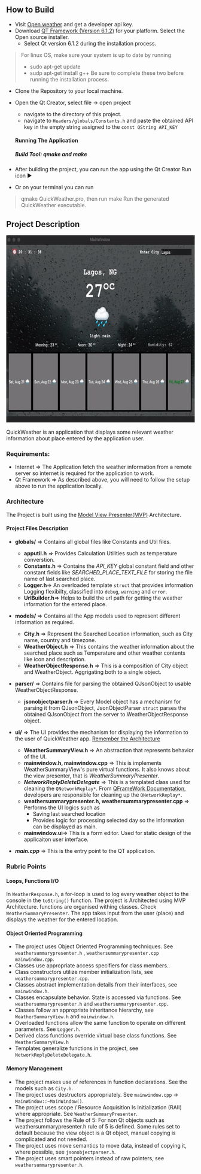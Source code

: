 
## How to Build
* Visit [Open weather](https://openweathermap.org/forecast16) and get a developer api key. 
* Download [QT Framework (Version 6.1.2)](https://www.qt.io/download) for your platform. Select the Open source installer. 
	* Select Qt version 6.1.2 during the installation process.  
> For linux OS, make sure your system is up to date by running 
> * sudo apt-get update
> * sudp apt-get install g++
Be sure to complete these two before running the installation process. 
* Clone the Repository to your local machine. 
* Open the Qt Creator, select file -> open project
	* navigate to the directory of this project.
	* navigate to `Headers/globals/Constants.h` and paste the obtained API key in the empty string assigned to the `const QString API_KEY`
	#### Running The Application
	##### Build Tool: qmake and make
	
* After building the project, you can run the app using the Qt Creator Run icon ▶️
* Or on your terminal you can run 
 > qmake QuickWeather.pro, then run
 > make
 > Run the generated QuickWeather executable. 
 
 ## Project Description
<img src="app_demo.gif" width="700" height="500" />

 QuickWeather is an application that displays some relevant weather information about place entered by the application user. 
 ### Requirements: 
 * Internet => The Application fetch the weather information from a remote server so internet is required for the application to work. 
 * Qt Framework => As described above, you will need to follow the setup above to run the application locally. 
 
 ### Architecture
 The Project is built using the [Model View Presenter(MVP)](https://en.wikipedia.org/wiki/Model%E2%80%93view%E2%80%93presenter) Architecture. 
 #### Project Files Description
 * **globals/** => Contains all global files like Constants and Util files.
	 * **apputil.h**  => Provides Calculation Utilities such as temperature converstion.
	 * **Constants.h** => Contains the _API_KEY_ global constant field and other constant fields like _SEARCHED_PLACE_TEXT_FILE_ for storing the file name of last searched place. 
	 * **Logger.h**=> An overloaded template `struct` that provides information Logging flexibilty, classified into `debug`, `warning` and `error`.
	 * **UrlBuilder.h**=> Helps to build the url path for getting the weather information for the entered place. 
	 
* **models/** => Contains all the App models used to represent different information as required. 
	* **City.h** => Represent the Searched Location information, such as City name, country and timezone. 
	* **WeatherObject.h** => This contains the weather information about the searched place such as Temperature and other weather contents like icon and description. 
	* **WeatherObjectResponse.h** => This is a composition of City object and WeatherObject. Aggrigating both to a single object. 
* **parser/** => Contains file for parsing the obtained QJsonObject to usable WeatherObjectResponse. 
	* **jsonobjectparser.h** => Every Model object has a mechanism for parsing it from QJsonObject, JsonObjectParser `struct` parses the obtained QJsonObject from the server to WeatherObjectResponse object. 
* **ui/** => The UI provides the mechanism for displaying the information to the user of QuickWeather app.
	[Remember the Architecture](https://en.wikipedia.org/wiki/Model%E2%80%93view%E2%80%93presenter) 
	* **WeatherSummaryView.h** => An abstraction that represents behavior of the UI. 
	*  **mainwindow.h, mainwindow.cpp** => This is implements WeatherSummaryView's pure virtual functions. It also knows about the view presenter, that is _WeatherSummaryPresenter_. 
	* **_NetworkReplyDeleteDelegate_** => This is a templated class used for cleaning the `QNetworkReplay*`. From [QFrameWork Documentation](https://doc.qt.io/qt-5/qnetworkreply.html), developers are responsible for cleaning up the `QNetworkReplay*`. 
	* **weathersummarypresenter.h, weathersummarypresenter.cpp** => Performs the UI logics such as
		* Saving last searched location
		* Provides logic for processing selected day so the information can be displayed as main. 
	* **mainwindow.ui**=> This is a form editor. Used for static design of the applicaiton user interface. 
* **_main.cpp_** => This is the entry point to the QT application. 

### Rubric Points
#### Loops, Functions I/O
In `WeatherResponse.h`, a for-loop is used to log every weather object to the console in the `toString()` function. 
The project is Architected using MVP Architecture. functions are organised withing classes. Check `WeatherSummaryPresenter`. 
The app takes input from the user (place) and displays the weather for the entered location. 
#### Object Oriented Programming
* The project uses Object Oriented Programming techniques. See `weathersummarypresenter.h` , `weathersummarypresenter.cpp ` `mainwindow.cpp`. 
* Classes use appropriate access specifiers for class members..
* Class constructors utilize member initialization lists, see `weathersummarypresenter.cpp`. 
* Classes abstract implementation details from their interfaces, see 	`mainwindow.h`.
* Classes encapsulate behavior. State is accessed via functions. See `weathersummarypresenter.h` and `weathersummarypresenter.cpp`. 
* Classes follow an appropriate inheritance hierarchy, see `WeatherSummaryView.h` and `mainwindow.h`.
* Overloaded functions allow the same function to operate on different parameters. See `Logger.h`. 
* Derived class functions override virtual base class functions. See `WeatherSummaryView.h`
* Templates generalize functions in the project, see `NetworkReplyDeleteDelegate.h`. 

#### Memory Management
* The project makes use of references in function declarations. See the models such as `City.h`.
* The project uses destructors appropriately. See `mainwindow.cpp` -> `MainWindow::~MainWindow()`. 
* The project uses scope / Resource Acquisition Is Initialization (RAII) where appropriate. See `WeatherSummaryPresenter`. 
* The project follows the Rule of 5: For non Qt objects such as weathersummarypresenter.h rule of 5 is defined. Some rules set to default because the view object is a Qt object, manual copying is complicated and not needed. 
* The project uses move semantics to move data, instead of copying it, where possible, see `jsonobjectparser.h`.
* The project uses smart pointers instead of raw pointers, see `weathersummarypresenter.h`. 